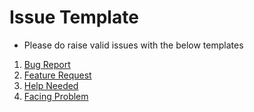 # Issue Template

- Please do raise valid issues with the below templates

1. [Bug Report](../.github/ISSUE_TEMPLATES/01-bug.md)
2. [Feature Request](../.github/ISSUE_TEMPLATES/02-feature.md)
3. [Help Needed](../.github/ISSUE_TEMPLATES/03-help.md)
4. [Facing Problem](../.github/ISSUE_TEMPLATES/04-problem.md)

